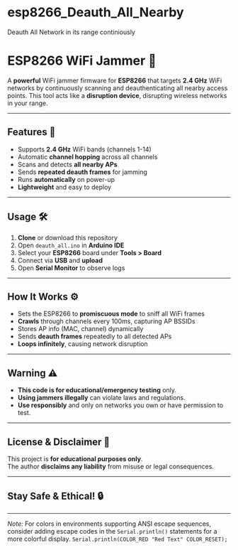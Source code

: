 # esp8266_Deauth_All_Nearby
Deauth All Network in its range continiously
# **ESP8266 WiFi Jammer** 🚀

A **powerful** WiFi jammer firmware for **ESP8266** that targets **2.4 GHz** WiFi networks by continuously scanning and deauthenticating all nearby access points. This tool acts like a **disruption device**, disrupting wireless networks in your range.

---

## Features 🎯

- Supports **2.4 GHz** WiFi bands (channels 1-14)
- Automatic **channel hopping** across all channels
- Scans and detects **all nearby APs**
- Sends **repeated deauth frames** for jamming
- Runs **automatically** on power-up
- **Lightweight** and easy to deploy

---

## Usage 🛠️

1. **Clone** or download this repository  
2. Open `deauth_all.ino` in **Arduino IDE**  
3. Select your **ESP8266** board under **Tools > Board**  
4. Connect via **USB** and **upload**  
5. Open **Serial Monitor** to observe logs  

---

## How It Works ⚙️

- Sets the ESP8266 to **promiscuous mode** to sniff all WiFi frames  
- **Crawls** through channels every 100ms, capturing AP BSSIDs  
- Stores AP info (MAC, channel) dynamically  
- Sends **deauth frames** repeatedly to all detected APs  
- **Loops infinitely**, causing network disruption  

---

## Warning ⚠️

- **This code is for educational/emergency testing** only.  
- **Using jammers illegally** can violate laws and regulations.  
- **Use responsibly** and only on networks you own or have permission to test.  

---

## License & Disclaimer 📜

This project is **for educational purposes only**.  
The author **disclaims any liability** from misuse or legal consequences.

---

## **Stay Safe & Ethical!** 🔒

---

*Note:* For colors in environments supporting ANSI escape sequences, consider adding escape codes in the `Serial.println()` statements for a more colorful display. `Serial.println(COLOR_RED "Red Text" COLOR_RESET);`
